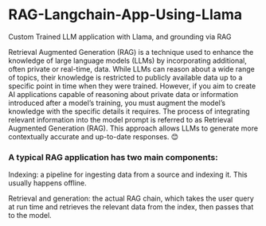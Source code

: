 # RAG-Langchain-App-Using-Llama
Custom Trained LLM application with Llama, and grounding via RAG

Retrieval Augmented Generation (RAG) is a technique used to enhance the knowledge of large language models (LLMs) by incorporating additional, often private or real-time, data. While LLMs can reason about a wide range of topics, their knowledge is restricted to publicly available data up to a specific point in time when they were trained. However, if you aim to create AI applications capable of reasoning about private data or information introduced after a model’s training, you must augment the model’s knowledge with the specific details it requires. The process of integrating relevant information into the model prompt is referred to as Retrieval Augmented Generation (RAG). This approach allows LLMs to generate more contextually accurate and up-to-date responses. 😊

<h3>A typical RAG application has two main components:</h3>

Indexing: a pipeline for ingesting data from a source and indexing it. This usually happens offline.

Retrieval and generation: the actual RAG chain, which takes the user query at run time and retrieves the relevant data from the index, then passes that to the model.

